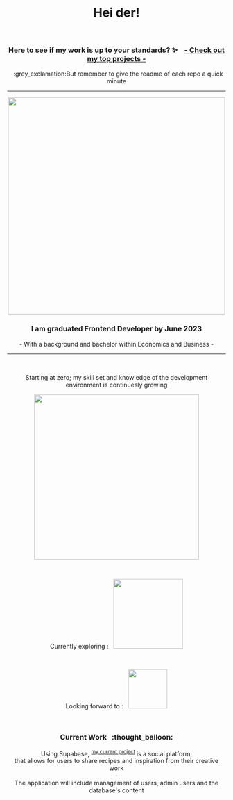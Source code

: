 <h1 align="center">Hei der!</h1>
<br>
<h3 align="center">Here to see if my work is up to your standards?  ✨ &nbsp&nbsp  
 <a href="https://github.com/stars/SolveigRebnord/lists/top-projects">- Check out my top projects - </a>
</h3>
<p align="center">&nbsp :grey_exclamation:But remember to give the readme of each repo a quick minute</p> 

***

<p align="center">
 <a href="https://git.io/streak-stats"><img width="500" src="https://streak-stats.demolab.com?user=solveigrebnord&hide_border=true&date_format=j%20M%5B%20Y%5D&mode=weekly&ring=DDAAA4&fire=D38585&background=00000000&stroke=DD948C&currStreakNum=FFFFFF&sideNums=DDAAA4&currStreakLabel=FFFFFF&dates=CECECEEC&sideLabels=FFFFFF"/>
 </a>
</p>
<h3 align="center">I am graduated Frontend Developer by June 2023</h3>
<span align="center">
 <p>
- With a background and bachelor within Economics and Business -
 </p>
</span>

***

<br>
<p align="center">
 Starting at zero; my skill set and knowledge of the development environment is continuesly growing
</p>
<p align="center">
 <a href="https://skillicons.dev">
  <img width="380" src="https://skillicons.dev/icons?i=html,css,javascript,github,netlify,postman,tailwind,vscode,vite,wordpress,figma&theme=light" />
 </a>
</p>
<br>
<p align="center">Currently exploring : &nbsp 
 <a href="https://skillicons.dev">
  <img width="160"  src="https://skillicons.dev/icons?i=express,mongodb,mysql,nodejs,supabase&theme=light" />
 </a>
</p>
<br>
<p align="center">Looking forward to : &nbsp 
 <a href="https://skillicons.dev">
  <img width="90" src="https://skillicons.dev/icons?i=react,svelte,vue&theme=light" />
 </a>
</p>
<br>
<h3 align="center">Current Work &nbsp :thought_balloon:</h3>
<p align="center" width="200px">
 Using Supabase, 
 <sup>
  <a href="https://github.com/SolveigRebnord/fullstack-app-supabase">my current project</a>
 </sup> 
 is a social platform,
 <br>that allows for users to share recipes and inspiration from their creative work
 <br>-
 <br>
 The application will include management of users, admin users and the database's content 
</p>
<br>
